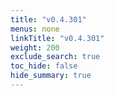 ```yaml
---
title: "v0.4.301"
menus: none
linkTitle: "v0.4.301"
weight: 200
exclude_search: true
toc_hide: false
hide_summary: true
---
```


